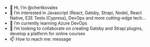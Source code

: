 - 👋 Hi, I’m @chertkovalex
- 👀 I’m interested in Javascript (React, Gatsby, Strapi, Node), React Native, E2E Tests (Cypress), DevOps and more cutting-edge tech...
- 🌱 I’m currently learning Azure DevOps
- 💞️ I’m looking to collaborate on creating Gatsby and Strapi plugins, develop a platform for online courses
- 📫 How to reach me: message

<!---
chertkovalex/chertkovalex is a ✨ special ✨ repository because its `README.md` (this file) appears on your GitHub profile.
You can click the Preview link to take a look at your changes.
--->
